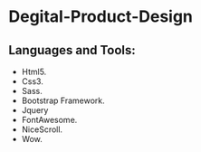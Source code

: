 # Degital-Product-Design
## Languages and Tools:
- Html5.
- Css3.
- Sass.
- Bootstrap Framework.
- Jquery
- FontAwesome.
- NiceScroll.
- Wow.
